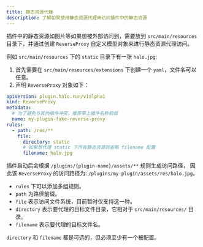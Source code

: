 ```yaml
---
title: 静态资源代理
description: 了解如果使用静态资源代理来访问插件中的静态资源
---
```


插件中的静态资源如图片等如果想被外部访问到，需要放到 `src/main/resources` 目录下，并通过创建 `ReverseProxy` 自定义模型对象来进行静态资源代理访问。

例如 `src/main/resources` 下的 `static` 目录下有一张 `halo.jpg`:

1. 首先需要在 `src/main/resources/extensions` 下创建一个 `yaml`，文件名可以任意。
2. 声明 `ReverseProxy` 对象如下：

  ```yaml
  apiVersion: plugin.halo.run/v1alpha1
  kind: ReverseProxy
  metadata:
    # 为了避免与其他插件冲突，推荐带上插件名称前缀
    name: my-plugin-fake-reverse-proxy
  rules:
    - path: /res/**
      file:
        directory: static
        # 如果想代理 static 下所有静态资源则省略 filename 配置
        filename: halo.jpg
  ```

插件启动后会根据 `/plugins/{plugin-name}/assets/**` 规则生成访问路径，
因此该 `ReverseProxy` 的访问路径为: `/plugins/my-plugin/assets/res/halo.jpg`。

- `rules` 下可以添加多组规则。
- `path` 为路径前缀。
- `file` 表示访问文件系统，目前暂时仅支持这一种。
- `directory` 表示要代理的目标文件目录，它相对于 `src/main/resources/` 目录。
- `filename` 表示要代理的目标文件名。

`directory` 和 `filename` 都是可选的，但必须至少有一个被配置。
